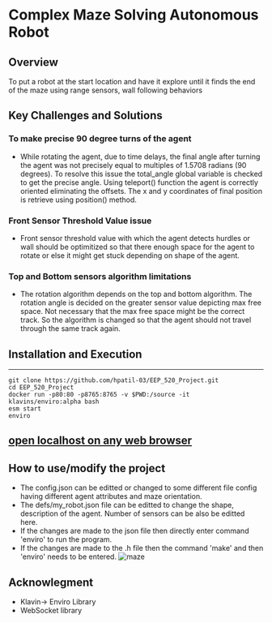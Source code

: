 # Complex Maze Solving Autonomous Robot
## Overview
To put a robot at the start location and have it explore until it finds the end of the maze using range sensors, wall following behaviors

## Key Challenges and Solutions

### To make precise 90 degree turns of the agent
* While rotating the agent, due to time delays, the final angle after turning the agent was not precisely equal to multiples of 1.5708 radians (90 degrees). 
To resolve this issue the total_angle global variable is checked to get the precise angle. Using teleport() function the agent is correctly oriented eliminating the offsets. The x and y coordinates of final position is retrieve using position() method.

### Front Sensor Threshold Value issue
* Front sensor threshold value with which the agent detects hurdles or wall should be optimitized so that there enough space for the agent to rotate or else it might get stuck depending on shape of the agent.

### Top and Bottom sensors algorithm limitations 
* The rotation algorithm depends on the top and bottom algorithm. The rotation angle is decided on the greater sensor value depicting max free space. Not necessary that the max free space might be the correct track. So the algorithm is changed so that the agent should not travel through the same track again. 

## Installation and Execution
---
	git clone https://github.com/hpatil-03/EEP_520_Project.git
	cd EEP_520_Project
	docker run -p80:80 -p8765:8765 -v $PWD:/source -it klavins/enviro:alpha bash
	esm start
	enviro
[open localhost on any web browser](http://localhost/)
---

## How to use/modify the project
* The config.json can be editted or changed to some different file config having different agent attributes and maze orientation.
* The defs/my_robot.json file can be editted to change the shape, description of the agent. Number of sensors can be also be editted here. 
* If the changes are made to the json file then directly enter command 'enviro' to run the program.
* If the changes are made to the .h file then the command 'make' and then 'enviro' needs to be entered.
![maze](https://user-images.githubusercontent.com/82071575/121275440-899c7280-c881-11eb-9f88-85e9b10b1c20.jpg)

## Acknowlegment
* Klavin-> Enviro Library 
* WebSocket library
